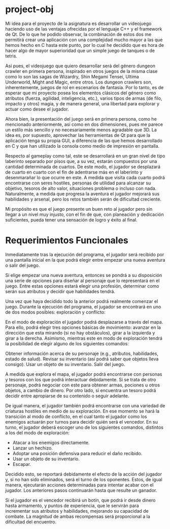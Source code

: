 project-obj
===========
Mi idea para el proyecto de la asignatura es desarrollar un videojuego haciendo uso de las ventajas ofrecidas por el lenguaje C++ y el framework de Qt. De lo que he podido observar, la combinación de estos dos me permitirá crear una aplicación con una complejidad mucho mayor a las que hemos hecho en C hasta este punto, por lo cual he decidido  que es hora de hacer algo de mayor superioridad que un simple juego de tanques o de tetris.

Así pues, el videojuego que quiero desarrollar será del género dungeon crawler en primera persona, inspirado en otros juegos de la misma clase como lo son las sagas de Wizardry, Shin Megami Tensei, Ultima Underworld, Might and Magic, entre otros. Los dungeon crawlers son, inherentemente, juegos de rol en escenarios de fantasía. Por lo tanto, es de esperar que mi proyecto posea los elementos clásicos del género como atributos (fuerza, agilidad, inteligencia, etc.), varios tipos de armas (de filo, impacto y otros) magia, y de manera general, una libertad para explorar y actuar como desee el jugador.  

Ahora bien, la presentación del juego será en primera persona, como he mencionado anteriormente, así como en dos dimensiones, pues me parece un estilo más sencillo y no necesariamente menos agradable que 3D. La idea es, por supuesto, aprovechar las herramientas de Qt para que la aplicación tenga su propia GUI, a diferencia de las que hemos desarrollado en C y que han utilizado la consola como medio de impresión en pantalla. 

Respecto al gameplay como tal, este se desarrollará en un gran nivel de tipo laberinto separado por pisos que, a su vez, estarán compuestos por una cantidad determinada de cuartos. De este modo, el jugador se desplazará de cuarto en cuarto con el fin de adentrarse más en el laberinto y desenmarañar lo que ocurre en este. A medida que visita cada cuarto podrá encontrarse con seres hostiles, personas de utilidad para alcanzar su objetivo, tesoros de alto valor, situaciones problema o incluso con nada. Naturalmente, a medida que progresa la aventura el jugador mejorará sus habilidades y arsenal, pero los retos también serán de dificultad creciente.

Mi propósito es que el juego presente un buen reto al jugador pero sin llegar a un nivel muy injusto, con el fin de que, con planeación y dedicación suficientes,  pueda tener una sensación de logro y éxito al final.

Requerimientos Funcionales
===========

Inmediatamente tras la ejecución del programa, el jugador será recibido por una pantalla inicial en la que podrá elegir entre empezar una nueva aventura o salir del juego.

Si elige empezar una nueva aventura, entonces se pondrá a su disposición una serie de opciones para diseñar al personaje que lo representará en el juego. Entre estas opciones estará elegir una profesión, determinar como serán sus atributos y decidir que habilidades tendrá.

Una vez que haya decidido todo la anterior podrá realmente comenzar el juego. Durante la ejecución del programa, el jugador se encontrará en uno de dos modos posibles: exploración y conflicto:

En el modo de exploración el jugador podrá desplazarse a través del mapa. Para ello, podrá elegir tres opciones básicas de movimiento: avanzar en la dirección que esta mirando (si no hay obstáculos), girar a la izquierda y girar a la derecha. Asimismo, mientras este en modo de exploración tendrá la posibilidad de elegir alguno de los siguientes comandos:

Obtener información acerca de su personaje (e.g., atributos, habilidades, estado de salud).
Revisar su inventario (así podrá saber que objetos lleva consigo).
Usar un objeto de su inventario.
Salir del juego.
  
A medida que explora el mapa, el jugador podrá encontrarse con personas y tesoros con los que podrá interactuar debidamente. Si se trata de otro personaje, podrá negociar con este para obtener armas, pociones u otros objetos, a cambio de dinero. Por otro lado, si encuentra un tesoro podrá decidir entre apropiarse de su contenido o seguir adelante.

De igual manera, el jugador también podrá encontrarse con una variedad de criaturas hostiles en medio de su exploración. En ese momento se hará la transición al modo de conflicto, en el cual tanto el jugador como los enemigos actuarán por turnos para decidir quién será el vencedor. En su turno, el jugador deberá escoger uno de los siguientes comandos, distintos a los del modo de exploración:

* Atacar a los enemigos directamente.
* Lanzar un hechizo.
* Adoptar una posición defensiva para reducir el daño recibido.
* Usar un objeto de su inventario.
* Escapar.

Decidido esto, se reportará debidamente el efecto de la acción del jugador y, si no han sido eliminados, será el turno de los oponentes. Estos, de igual manera, ejecutarán acciones determinadas para intentar acabar con el jugador. Los anteriores pasos continuarán hasta que resulte un ganador.
 
Si el jugador es el vencedor recibirá un botín, que podrá ir desde dinero hasta armamento, y puntos de experiencia, que le servirán para incrementar sus atributos y habilidades, mejorando su capacidad de combate. La magnitud de ambas recompensas será proporcional a la dificultad del encuentro. 
